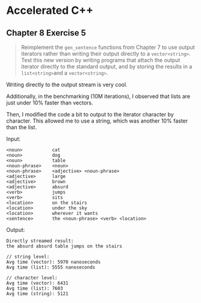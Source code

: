 # Accelerated C++
## Chapter 8 Exercise 5

>Reimplement the `gen_sentence` functions from Chapter 7 to use
>output iterators rather than writing their output directly to a `vector<string>`.
>Test this new version by writing programs that attach the output iterator
>directly to the standard output, and by storing the results in a
>`list<string>`and a `vector<string>`.

Writing directly to the output stream is very cool.

Additionally, in the benchmarking (10M iterations), I observed that lists are
just under 10% faster than vectors.

Then, I modified the code a bit to output to the iterator character by character.
This allowed me to use a string, which was another 10% faster than the list.

Input:
```
<noun>           cat
<noun>           dog
<noun>           table
<noun-phrase>    <noun>
<noun-phrase>    <adjective> <noun-phrase>
<adjective>      large
<adjective>      brown
<adjective>      absurd
<verb>           jumps
<verb>           sits
<location>       on the stairs
<location>       under the sky
<location>       wherever it wants
<sentence>       the <noun-phrase> <verb> <location>
```

Output:
```
Directly streamed result: 
the absurd absurd table jumps on the stairs

// string level:
Avg time (vector): 5970 nanoseconds
Avg time (list): 5555 nanoseconds

// character level:
Avg time (vector): 6431
Avg time (list): 7603
Avg time (string): 5121
```
